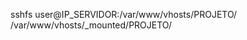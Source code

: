 
<!-- COMO MONTAR PARTICAO COM SSHFS -->

sshfs user@IP_SERVIDOR:/var/www/vhosts/PROJETO/ /var/www/vhosts/_mounted/PROJETO/